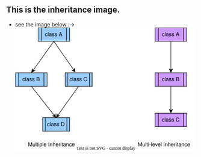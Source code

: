 ## This is the inheritance image.
* see the image below :->
![design](inheritance.drawio.svg "design")

